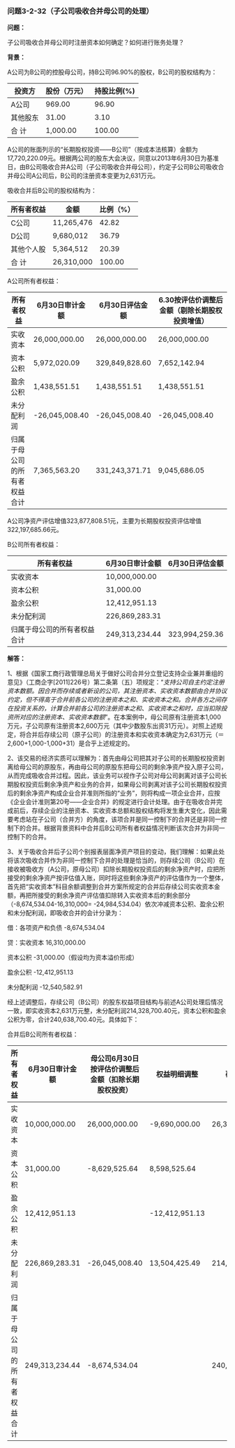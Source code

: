 ### 问题3-2-32（子公司吸收合并母公司的处理）

**问题：**

子公司吸收合并母公司时注册资本如何确定？如何进行账务处理？

**背景：**

A公司为B公司的控股母公司，持B公司96.90%的股权，B公司的股权结构为：

| 投资方   | 股份（万元） | 持股比例(%) |
|----------|--------------|-------------|
| A公司    | 969.00       | 96.90       |
| 其他股东 | 31.00        | 3.10        |
| 合 计    | 1,000.00     | 100.00      |

A公司的账面列示的“长期股权投资——B公司”（按成本法核算）金额为17,720,220.09元。根据两公司的股东大会决议，同意以2013年6月30日为基准日，由B公司吸收合并A公司（子公司吸收合并母公司），约定子公司B公司吸收合并母公司A公司后，B公司的注册资本变更为2,631万元。

吸收合并后B公司的股权结构为：

| 所有者权益 | 金额       | 比例（%） |
|------------|------------|-----------|
| C公司      | 11,265,476 | 42.82     |
| D公司      | 9,680,012  | 36.79     |
| 其他个人股 | 5,364,512  | 20.39     |
| 合 计      | 26,310,000 | 100.00    |

A公司所有者权益：

| 所有者权益                   | 6月30日审计金额 | 6月30日评估金额 | 6.30按评估价调整后金额（剔除长期股权投资增值） |
|------------------------------|-----------------|-----------------|------------------------------------------------|
| 实收资本                     | 26,000,000.00   | 26,000,000.00   | 26,000,000.00                                  |
| 资本公积                     | 5,972,020.09    | 329,849,828.60  | 7,652,142.94                                   |
| 盈余公积                     | 1,438,551.51    | 1,438,551.51    | 1,438,551.51                                   |
| 未分配利润                   | -26,045,008.40  | -26,045,008.40  | -26,045,008.40                                 |
| 归属于母公司的所有者权益合计 | 7,365,563.20    | 331,243,371.71  | 9,045,686.05                                   |

A公司净资产评估增值323,877,808.51元，主要为长期股权投资评估增值
322,197,685.66元。

B公司所有者权益：

| 所有者权益                   | 6月30日审计金额  | 6月30日评估金额  |
|------------------------------|------------------|------------------|
| 实收资本                     |  10,000,000.00   |                  |
| 资本公积                     |  31,000.00       |                  |
| 盈余公积                     |  12,412,951.13   |                  |
| 未分配利润                   |  226,869,283.31  |                  |
| 归属于母公司的所有者权益合计 |  249,313,234.44  | 323,994,259.36   |

**解答：**

1、根据《国家工商行政管理总局关于做好公司合并分立登记支持企业兼并重组的意见》（工商企字[2011]226号）第二条第（五）项规定：“*支持公司自主约定注册资本数额。因合并而存续或者新设的公司，其注册资本、实收资本数额由合并协议约定，但不得高于合并前各公司的注册资本之和、实收资本之和。合并各方之间存在投资关系的，计算合并前各公司的注册资本之和、实收资本之和时，应当扣除投资所对应的注册资本、实收资本数额*”。在本案例中，母公司原有注册资本1,000万元，子公司原有注册资本2,600万元（其中少数股东出资31万元）。对照上述规定，将合并后存续公司（原子公司）的注册资本和实收资本确定为2,631万元（＝2,600+1,000-1,000+31）是合乎上述规定的。

2、该交易的经济实质可以理解为：首先由母公司把其对子公司的长期股权投资剥离给母公司的原股东，再由母公司的原股东把母公司的剩余净资产投入原子公司，从而完成吸收合并过程。因此，该业务可以视作子公司对母公司剥离对该子公司长期股权投资后剩余净资产和业务的合并，如果母公司剥离对该子公司长期股权投资后的剩余净资产构成企业合并准则所指的“业务”，则将构成一项企业合并，应按《企业会计准则第20号——企业合并》的规定进行会计处理。由于在吸收合并完成前后，存续企业的注册资本、实收资本总额和股权结构将发生重大变化，因此需要考虑站在子公司（合并方）的角度，该项合并是同一控制下的合并还是非同一控制下的合并。根据背景资料中合并后B公司所有者权益情况判断该次合并为非同一控制下的合并。

3、关于吸收合并后子公司个别报表层面净资产项目的变动，我们理解：如果此处将该次吸收合并作为非同一控制下合并的处理是恰当的，则存续公司（B公司）在接收被吸收方（A公司，原母公司）扣除长期股权投资后的剩余净资产时，应把所接受的剩余净资产按评估值入账，同时将这些剩余净资产的评估值作为一个整体，首先把“实收资本”科目余额调整到合并方案所规定的合并后存续公司实收资本金额，再把所接受的剩余净资产评估值扣除转入实收资本后的剩余部分（-8,674,534.04-16,310,000=
\-24,984,534.04）依次冲减资本公积、盈余公积和未分配利润，即吸收合并的会计分录为：

借：各项资产和负债 -8,674,534.04

贷：实收资本 16,310,000.00

资本公积 -31,000.00（假设均为资本溢价形成）

盈余公积 -12,412,951.13

未分配利润 -12,540,582.91

经上述调整后，存续公司（B公司）的股东权益项目结构与前述A公司处理后情况一致，即实收资本2,631万元整，未分配利润214,328,700.40元，资本公积和盈余公积为零，合计240,638,700.40元。具体如下：

合并后B公司所有者权益：

| 所有者权益                   | 6月30日审计金额 | 母公司6月30日按评估价调整后金额（扣除长期股权投资） | 权益明细调整    | 确定金额       |
|------------------------------|-----------------|-----------------------------------------------------|-----------------|----------------|
| 实收资本                     | 10,000,000.00   | 26,000,000.00                                       | -9,690,000.00   | 26,310,000.00  |
| 资本公积                     |  31,000.00      | -8,629,525.64                                       | 8,598,525.64    |                |
| 盈余公积                     | 12,412,951.13   |                                                     | -12,412,951.13  |                |
| 未分配利润                   | 226,869,283.31  | -26,045,008.40                                      | 13,504,425.49   | 214,328,700.40 |
| 归属于母公司的所有者权益合计 | 249,313,234.44  | -8,674,534.04                                       |                 | 240,638,700.40 |